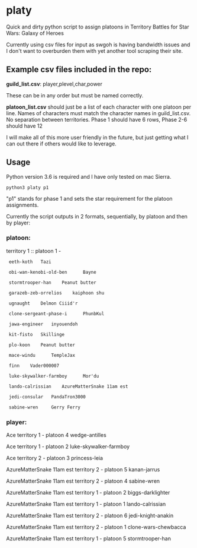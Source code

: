 # platy
Quick and dirty python script to assign platoons in Territory Battles for Star Wars: Galaxy of Heroes

Currently using csv files for input as swgoh is having bandwidth issues and I don't want to overburden them with yet another tool scraping their site.

## Example csv files included in the repo:
__guild_list.csv__:
player,plevel,char,power

These can be in any order but must be named correctly.

__platoon_list.csv__ should just be a list of each character with one platoon per line. Names of characters must match the character names in guild_list.csv. No separation between territories. Phase 1 should have 6 rows, Phase 2-6  should have 12

I will make all of this more user friendly in the future, but just getting what I can out there if others would like to leverage.

## Usage
Python version 3.6 is required and I have only tested on mac Sierra.

`python3 platy p1`

"p1" stands for phase 1 and sets the star requirement for the platoon assignments.

Currently the script outputs in 2 formats, sequentially, by platoon and then by player:

### platoon:
territory  1  ::  platoon  1 -

	 eeth-koth 	 Tazi

	 obi-wan-kenobi-old-ben 	 Bayne

	 stormtrooper-han 	 Peanut butter

	 garazeb-zeb-orrelios 	 kaiphoon shu

	 ugnaught 	 Delmon Ciiid'r

	 clone-sergeant-phase-i 	 PhunbKul

	 jawa-engineer 	 inyouendoh

	 kit-fisto 	 Skillinge

	 plo-koon 	 Peanut butter

	 mace-windu 	 TempleJax

	 finn 	 Vader000007

	 luke-skywalker-farmboy 	 Mor'du

	 lando-calrissian 	 AzureMatterSnake 11am est

	 jedi-consular 	 PandaTron3000

	 sabine-wren 	 Gerry Ferry

### player:
Ace 	 territory 1 - platoon 4 	 wedge-antilles

Ace 	 territory 1 - platoon 2 	 luke-skywalker-farmboy

Ace 	 territory 2 - platoon 3 	 princess-leia

AzureMatterSnake 11am est 	 territory 2 - platoon 5 	 kanan-jarrus

AzureMatterSnake 11am est 	 territory 2 - platoon 4 	 sabine-wren

AzureMatterSnake 11am est 	 territory 1 - platoon 2 	 biggs-darklighter

AzureMatterSnake 11am est 	 territory 1 - platoon 1 	 lando-calrissian

AzureMatterSnake 11am est 	 territory 2 - platoon 6 	 jedi-knight-anakin

AzureMatterSnake 11am est 	 territory 2 - platoon 1 	 clone-wars-chewbacca

AzureMatterSnake 11am est 	 territory 1 - platoon 5 	 stormtrooper-han

